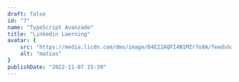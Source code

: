 ```yaml
---
draft: false
id: "7"
name: "TypeScript Avanzado"
title: "Linkedin Laerning"
avatar: {
    src: "https://media.licdn.com/dms/image/D4E22AQFI4N1MZr7o9A/feedshare-shrink_1280/0/1694554042247?e=1703721600&v=beta&t=KvF2faHizjakSnt17wjxKgZ9OH7TPwpIl5lWorBWa64",
    alt: "matias"
}
publishDate: "2022-11-07 15:39"
---
```


